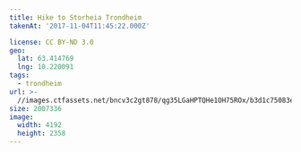 ```yaml
---
title: Hike to Storheia Trondheim
takenAt: '2017-11-04T11:45:22.000Z'

license: CC BY-ND 3.0
geo:
  lat: 63.414769
  lng: 10.220091
tags:
  - trondheim
url: >-
  //images.ctfassets.net/bncv3c2gt878/qg35LGaHPTQHe1OH75ROx/b3d1c75083e7a6846ece566519048c48/hike-to-storheia-trondheim_38167845621_o
size: 2007336
image:
  width: 4192
  height: 2358
---
```

